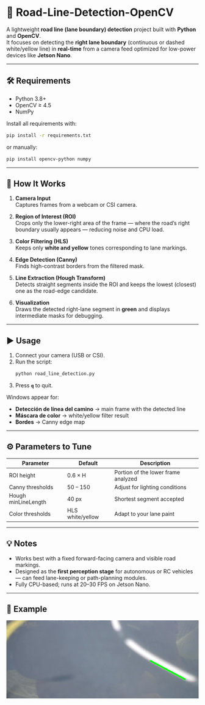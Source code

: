 # 🚗 Road-Line-Detection-OpenCV


A lightweight **road line (lane boundary) detection** project built with **Python** and **OpenCV**.  
It focuses on detecting the **right lane boundary** (continuous or dashed white/yellow line) in **real-time** from a camera feed optimized for low-power devices like **Jetson Nano**.

---

## 🛠 Requirements
- Python 3.8+
- OpenCV ≥ 4.5
- NumPy

Install all requirements with:
```bash
pip install -r requirements.txt
```
or manually:
```bash
pip install opencv-python numpy
```

---

## 🚀 How It Works
1. **Camera Input**  
   Captures frames from a webcam or CSI camera.

2. **Region of Interest (ROI)**  
   Crops only the lower-right area of the frame — where the road’s right boundary usually appears — reducing noise and CPU load.

3. **Color Filtering (HLS)**  
   Keeps only **white and yellow** tones corresponding to lane markings.

4. **Edge Detection (Canny)**  
   Finds high-contrast borders from the filtered mask.

5. **Line Extraction (Hough Transform)**  
   Detects straight segments inside the ROI and keeps the lowest (closest) one as the road-edge candidate.

6. **Visualization**  
   Draws the detected right-lane segment in **green** and displays intermediate masks for debugging.

---

## ▶️ Usage
1. Connect your camera (USB or CSI).
2. Run the script:
   ```bash
   python road_line_detection.py
   ```
3. Press **`q`** to quit.

Windows appear for:
- **Detección de línea del camino** → main frame with the detected line  
- **Máscara de color** → white/yellow filter result  
- **Bordes** → Canny edge map  

---

## ⚙️ Parameters to Tune
| Parameter | Default | Description |
|------------|----------|-------------|
| ROI height | 0.6 × H | Portion of the lower frame analyzed |
| Canny thresholds | 50 – 150 | Adjust for lighting conditions |
| Hough minLineLength | 40 px | Shortest segment accepted |
| Color thresholds | HLS white/yellow | Adapt to your lane paint |

---

## 💡 Notes
- Works best with a fixed forward-facing camera and visible road markings.  
- Designed as the **first perception stage** for autonomous or RC vehicles — can feed lane-keeping or path-planning modules.  
- Fully CPU-based; runs at 20–30 FPS on Jetson Nano.

---

## 📸 Example
![Demo](demo.png)
